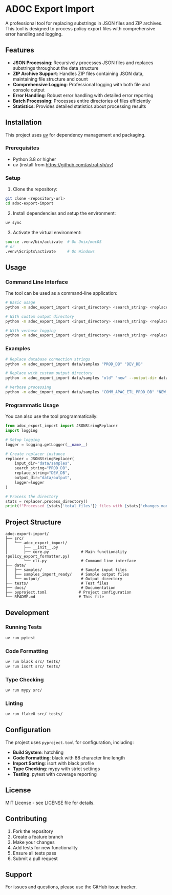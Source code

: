 # ADOC Export Import

A professional tool for replacing substrings in JSON files and ZIP archives. This tool is designed to process policy export files with comprehensive error handling and logging.

## Features

- **JSON Processing**: Recursively processes JSON files and replaces substrings throughout the data structure
- **ZIP Archive Support**: Handles ZIP files containing JSON data, maintaining file structure and count
- **Comprehensive Logging**: Professional logging with both file and console output
- **Error Handling**: Robust error handling with detailed error reporting
- **Batch Processing**: Processes entire directories of files efficiently
- **Statistics**: Provides detailed statistics about processing results

## Installation

This project uses [uv](https://github.com/astral-sh/uv) for dependency management and packaging.

### Prerequisites

- Python 3.8 or higher
- uv (install from https://github.com/astral-sh/uv)

### Setup

1. Clone the repository:
```bash
git clone <repository-url>
cd adoc-export-import
```

2. Install dependencies and setup the environment:
```bash
uv sync
```

3. Activate the virtual environment:
```bash
source .venv/bin/activate  # On Unix/macOS
# or
.venv\Scripts\activate     # On Windows
```

## Usage

### Command Line Interface

The tool can be used as a command-line application:

```bash
# Basic usage
python -m adoc_export_import <input_directory> <search_string> <replace_string>

# With custom output directory
python -m adoc_export_import <input_directory> <search_string> <replace_string> --output-dir <output_directory>

# With verbose logging
python -m adoc_export_import <input_directory> <search_string> <replace_string> --verbose
```

### Examples

```bash
# Replace database connection strings
python -m adoc_export_import data/samples "PROD_DB" "DEV_DB"

# Replace with custom output directory
python -m adoc_export_import data/samples "old" "new" --output-dir data/output

# Verbose processing
python -m adoc_import_export data/samples "COMM_APAC_ETL_PROD_DB" "NEW_DB_NAME" --verbose
```

### Programmatic Usage

You can also use the tool programmatically:

```python
from adoc_export_import import JSONStringReplacer
import logging

# Setup logging
logger = logging.getLogger(__name__)

# Create replacer instance
replacer = JSONStringReplacer(
    input_dir="data/samples",
    search_string="PROD_DB",
    replace_string="DEV_DB",
    output_dir="data/output",
    logger=logger
)

# Process the directory
stats = replacer.process_directory()
print(f"Processed {stats['total_files']} files with {stats['changes_made']} changes")
```

## Project Structure

```
adoc-export-import/
├── src/
│   └── adoc_export_import/
│       ├── __init__.py
│       ├── core.py              # Main functionality (policy_export_formatter.py)
│       └── cli.py               # Command line interface
├── data/
│   ├── samples/                 # Sample input files
│   ├── samples_import_ready/    # Sample output files
│   └── output/                  # Output directory
├── tests/                       # Test files
├── docs/                        # Documentation
├── pyproject.toml              # Project configuration
└── README.md                   # This file
```

## Development

### Running Tests

```bash
uv run pytest
```

### Code Formatting

```bash
uv run black src/ tests/
uv run isort src/ tests/
```

### Type Checking

```bash
uv run mypy src/
```

### Linting

```bash
uv run flake8 src/ tests/
```

## Configuration

The project uses `pyproject.toml` for configuration, including:

- **Build System**: hatchling
- **Code Formatting**: black with 88 character line length
- **Import Sorting**: isort with black profile
- **Type Checking**: mypy with strict settings
- **Testing**: pytest with coverage reporting

## License

MIT License - see LICENSE file for details.

## Contributing

1. Fork the repository
2. Create a feature branch
3. Make your changes
4. Add tests for new functionality
5. Ensure all tests pass
6. Submit a pull request

## Support

For issues and questions, please use the GitHub issue tracker. 